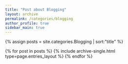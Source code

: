 ```yaml
---
title: "Post about Blogging"
layout: archive
permalink: /categories/blogging
author_profile: true
sidebar_main: true
---
```


{% assign posts = site.categories.Blogging | sort:"title" %}

{% for post in posts %}
  {% include archive-single.html type=page.entries_layout %}
{% endfor %}
